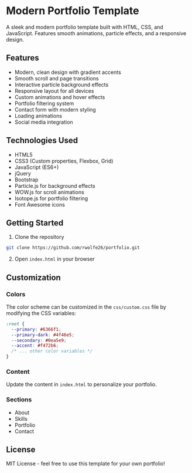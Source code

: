 # Modern Portfolio Template

A sleek and modern portfolio template built with HTML, CSS, and JavaScript. Features smooth animations, particle effects, and a responsive design.

## Features

- Modern, clean design with gradient accents
- Smooth scroll and page transitions
- Interactive particle background effects
- Responsive layout for all devices
- Custom animations and hover effects
- Portfolio filtering system
- Contact form with modern styling
- Loading animations
- Social media integration

## Technologies Used

- HTML5
- CSS3 (Custom properties, Flexbox, Grid)
- JavaScript (ES6+)
- jQuery
- Bootstrap
- Particle.js for background effects
- WOW.js for scroll animations
- Isotope.js for portfolio filtering
- Font Awesome icons

## Getting Started

1. Clone the repository
```bash
git clone https://github.com/rwolfe26/portfolio.git
```

2. Open `index.html` in your browser

## Customization

### Colors
The color scheme can be customized in the `css/custom.css` file by modifying the CSS variables:

```css
:root {
  --primary: #6366f1;
  --primary-dark: #4f46e5;
  --secondary: #0ea5e9;
  --accent: #f472b6;
  /* ... other color variables */
}
```

### Content
Update the content in `index.html` to personalize your portfolio.

### Sections
- About
- Skills
- Portfolio
- Contact

## License

MIT License - feel free to use this template for your own portfolio!
